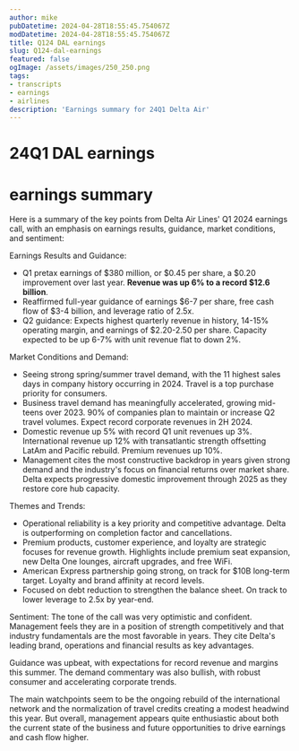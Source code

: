 ```yaml
---
author: mike
pubDatetime: 2024-04-28T18:55:45.754067Z
modDatetime: 2024-04-28T18:55:45.754067Z
title: Q124 DAL earnings
slug: Q124-dal-earnings
featured: false
ogImage: /assets/images/250_250.png
tags:
- transcripts
- earnings
- airlines
description: 'Earnings summary for 24Q1 Delta Air'
---
```

# 24Q1 DAL earnings

# earnings summary
Here is a summary of the key points from Delta Air Lines' Q1 2024 earnings call, with an emphasis on earnings results, guidance, market conditions, and sentiment:

Earnings Results and Guidance:
- Q1 pretax earnings of $380 million, or $0.45 per share, a $0.20 improvement over last year. **Revenue was up 6% to a record $12.6 billion**.
- Reaffirmed full-year guidance of earnings $6-7 per share, free cash flow of $3-4 billion, and leverage ratio of 2.5x. 
- Q2 guidance: Expects highest quarterly revenue in history, 14-15% operating margin, and earnings of $2.20-2.50 per share. Capacity expected to be up 6-7% with unit revenue flat to down 2%.

Market Conditions and Demand:
- Seeing strong spring/summer travel demand, with the 11 highest sales days in company history occurring in 2024. Travel is a top purchase priority for consumers.
- Business travel demand has meaningfully accelerated, growing mid-teens over 2023. 90% of companies plan to maintain or increase Q2 travel volumes. Expect record corporate revenues in 2H 2024.
- Domestic revenue up 5% with record Q1 unit revenues up 3%. International revenue up 12% with transatlantic strength offsetting LatAm and Pacific rebuild. Premium revenues up 10%.
- Management cites the most constructive backdrop in years given strong demand and the industry's focus on financial returns over market share. Delta expects progressive domestic improvement through 2025 as they restore core hub capacity.

Themes and Trends:
- Operational reliability is a key priority and competitive advantage. Delta is outperforming on completion factor and cancellations. 
- Premium products, customer experience, and loyalty are strategic focuses for revenue growth. Highlights include premium seat expansion, new Delta One lounges, aircraft upgrades, and free WiFi.
- American Express partnership going strong, on track for $10B long-term target. Loyalty and brand affinity at record levels.
- Focused on debt reduction to strengthen the balance sheet. On track to lower leverage to 2.5x by year-end.

Sentiment:
The tone of the call was very optimistic and confident. Management feels they are in a position of strength competitively and that industry fundamentals are the most favorable in years. They cite Delta's leading brand, operations and financial results as key advantages.

Guidance was upbeat, with expectations for record revenue and margins this summer. The demand commentary was also bullish, with robust consumer and accelerating corporate trends. 

The main watchpoints seem to be the ongoing rebuild of the international network and the normalization of travel credits creating a modest headwind this year. But overall, management appears quite enthusiastic about both the current state of the business and future opportunities to drive earnings and cash flow higher.



